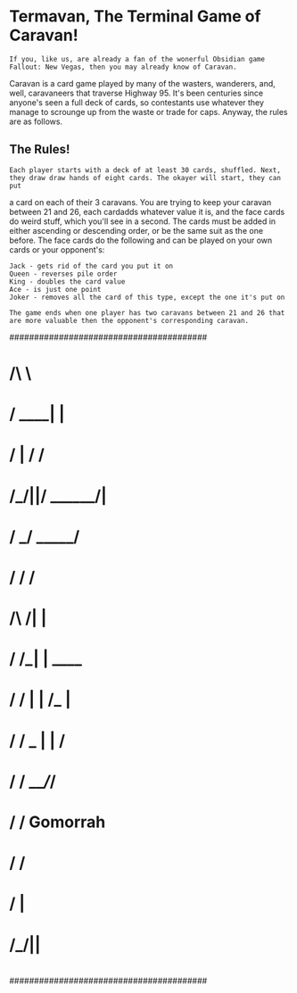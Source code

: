 # Termavan, The Terminal Game of Caravan!

    If you, like us, are already a fan of the wonerful Obsidian game Fallout: New Vegas, then you may already know of Caravan.
Caravan is a card game played by many of the wasters, wanderers, and, well, caravaneers that traverse Highway 95. It's been centuries since
anyone's seen a full deck of cards, so contestants use whatever they manage to scrounge up from the waste or trade for caps. Anyway, the rules
are as follows.

## The Rules!

    Each player starts with a deck of at least 30 cards, shuffled. Next, they draw draw hands of eight cards. The okayer will start, they can put
a card on each of their 3 caravans. You are trying to keep your caravan between 21 and 26, each cardadds whatever value it is, and the face cards
do weird stuff, which you'll see in a second. The cards must be added in either ascending or descending order, or be the same suit as the one before.
The face cards do the following and can be played on your own cards or your opponent's:

    Jack - gets rid of the card you put it on
    Queen - reverses pile order
    King - doubles the card value
    Ace - is just one point
    Joker - removes all the card of this type, except the one it's put on

    The game ends when one player has two caravans between 21 and 26 that are more valuable then the opponent's corresponding caravan.


########################################
#
#
#
#
#
#
#
#
#
#
#
#
#                     
#                   /\    \ 
#                  /  \____|     |
#               /  | /          /
#              /_/||/    ______/|
#                 /    _/  _____/
#                /    /    /
#               /\  /|    |
#              /  \/_|   |   ____
#             /  /   |    | /_   |
#            / /      \_  |   | / 
#           / /         \_\__/_/
#          / /         Gomorrah
#         / /
#        /  |
#       /_/||
#
########################################

